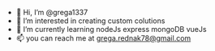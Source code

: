 - 👋 Hi, I’m @grega1337
- 👀 I’m interested in creating custom colutions
- 🌱 I’m currently learning nodeJs express mongoDB vueJs
- 📫 you can reach me at grega.rednak78@gmail.com

<!---
grega1337/grega1337 is a ✨ special ✨ repository because its `README.md` (this file) appears on your GitHub profile.
You can click the Preview link to take a look at your changes.
--->

